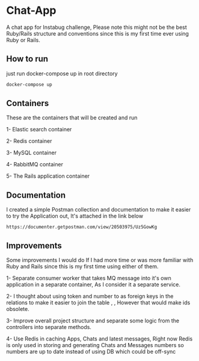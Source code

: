 # Chat-App

A chat app for Instabug challenge, Please note this might not be the best Ruby/Rails structure and conventions since this is my first time ever using Ruby or Rails.

## How to run

just run docker-compose up in root directory

```bash
docker-compose up
```

## Containers

These are the containers that will be created and run

1- Elastic search container

2- Redis container

3- MySQL container

4- RabbitMQ container

5- The Rails application container

## Documentation
I created a simple Postman collection and documentation to make it easier to try the Application out, It's attached in the link below

```
https://documenter.getpostman.com/view/20503975/Uz5GowKg
```

## Improvements

Some improvements I would do If I had more time or was more familiar with Ruby and Rails since this is my first time using either of them.

1- Separate consumer worker that takes MQ message into it's own application in a separate container, As I consider it a separate service.

2- I thought about using token and number to as foreign keys in the relations to make it easier to join the table , , However that would make ids obsolete.

3- Improve overall project structure and separate some logic from the controllers into separate methods.

4- Use Redis in caching Apps, Chats and latest messages, Right now Redis is only used in storing and generating Chats and Messages numbers so numbers are up to date instead of using DB which could be off-sync